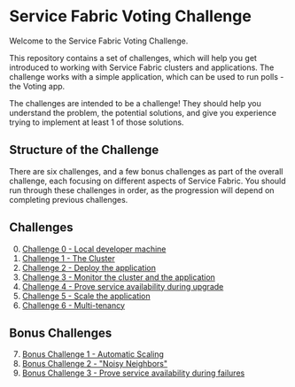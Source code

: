 # Service Fabric Voting Challenge

Welcome to the Service Fabric Voting Challenge.

This repository contains a set of challenges, which will help you get introduced to working with Service Fabric clusters and applications. The challenge works with a simple application, which can be used to run polls - the Voting app.

The challenges are intended to be a challenge! They should help you understand the problem, the potential solutions, and give you experience trying to implement at least 1 of those solutions.

## Structure of the Challenge

There are six challenges, and a few bonus challenges as part of the overall challenge, each focusing on different aspects of Service Fabric. You should run through these challenges in order, as the progression will depend on completing previous challenges.

## Challenges

0. [Challenge 0 - Local developer machine](./Challenges/Challenge0.md)
1. [Challenge 1 - The Cluster](./Challenges/Challenge1.md)
2. [Challenge 2 - Deploy the application](./Challenges/Challenge2.md)
3. [Challenge 3 - Monitor the cluster and the application](./Challenges/Challenge3.md)
4. [Challenge 4 - Prove service availability during upgrade](./Challenges/Challenge4.md)
5. [Challenge 5 - Scale the application](./Challenges/Challenge5.md)
6. [Challenge 6 - Multi-tenancy](./Challenges/Challenge6.md)

## Bonus Challenges

7. [Bonus Challenge 1 - Automatic Scaling](./Challenges/Challenge7.md)
8. [Bonus Challenge 2 - "Noisy Neighbors"](./Challenges/Challenge8.md)
9. [Bonus Challenge 3 - Prove service availability during failures](./Challenges/Challenge9.md)